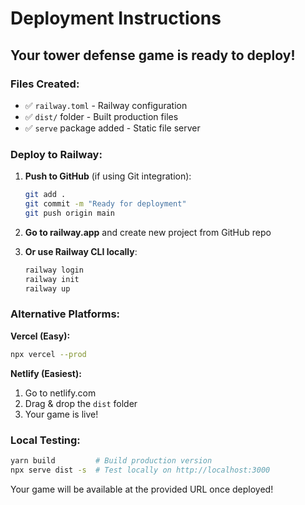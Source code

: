 # Deployment Instructions

## Your tower defense game is ready to deploy! 

### Files Created:
- ✅ `railway.toml` - Railway configuration
- ✅ `dist/` folder - Built production files  
- ✅ `serve` package added - Static file server

### Deploy to Railway:

1. **Push to GitHub** (if using Git integration):
   ```bash
   git add .
   git commit -m "Ready for deployment"
   git push origin main
   ```

2. **Go to railway.app** and create new project from GitHub repo

3. **Or use Railway CLI locally**:
   ```bash
   railway login
   railway init  
   railway up
   ```

### Alternative Platforms:

**Vercel (Easy):**
```bash
npx vercel --prod
```

**Netlify (Easiest):**
1. Go to netlify.com
2. Drag & drop the `dist` folder
3. Your game is live!

### Local Testing:
```bash
yarn build         # Build production version
npx serve dist -s  # Test locally on http://localhost:3000
```

Your game will be available at the provided URL once deployed!